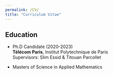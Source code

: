 ```yaml
---
permalink: /CV/
title: "Curriculum Vitae"
---
```

## Education

* Ph.D Candidate (2020-2023)<br />
**Télécom Paris**, Institut Polytechnique de Paris <br />
Supervisors: Slim Essid & Titouan Parcollet


* Masters of Science in Applied Mathematics 
